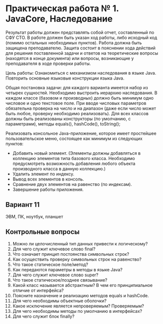 # Практическая работа № 1. JavaCore, Наследование

Результат работы должен представлять собой отчет, составленный по СФУ СТО. В работе должен быть указан ход работы, либо исходный код (помимо остальных необходимых пунктов).
Работа должна быть защищена преподавателю. Защита состоит в пояснении хода действий для решения поставленной задачи и ответов на теоретические вопросы (находятся в конце документа) или вопросы, возникающие у преподавателя в ходе проверки работы.

Цель работы: Ознакомиться с механизмом наследования в языке Java. Повторить основные языковые конструкции языка Java.

Общая постановка задачи: для каждого варианта имеется набор из четырех сущностей. Необходимо выстроить иерархию наследования. В каждом классе (базовом и производных) должно быть минимум одно числовое и одно текстовое поле. При вводе числовых параметров обязательна проверка на число и на диапазон (даже если число может быть любое, проверку необходимо реализовать). Для всех классов должны быть реализованы конструкторы (по умолчанию, с параметрами), методы equals(), hashCode(), toString();

Реализовать консольное Java-приложение, которое имеет простейшее пользовательское меню, состоящее как минимум из следующих пунктов:
- Добавить новый элемент. (Элементы должны добавляться в коллекцию
элементов типа базового класса. Необходимо предусмотреть
возможность добавления любого объекта производного класса в
данную коллекцию.)
- Удалить элемент по индексу.
- Вывод всех элементов в консоль.
- Сравнение двух элементов на равенство (по индексам).
- Завершение работы приложения. 

## Вариант 11

ЭВМ, ПК, ноутбук, планшет

## Контрольные вопросы

1) Можно ли целочисленный тип данных привести к логическому?
2) Для чего служит ключевое слово final?
3) Что означает принцип постоянства символьных строк?
4) Как осуществить проверку символьных строк на равенство?
5) Что такое статическое поле/метод?
6) Как передаются параметры в методы в языке Java?
7) Для чего служит ключевое слово super?
8) Что такое статическое/позднее связывание?
9) Какой класс называется абстрактным? В чем его принципиальное
отличие от интерфейса?
10) Поясните назначение и реализацию методов equals и hashCode.
11) Для чего необходимы объектные оболочки?
12) Какое исключение является непроверяемым? Проверяемым?
13) Для чего необходимы методы по умолчанию в интерфейсах?
14) Для чего служит блок finally?